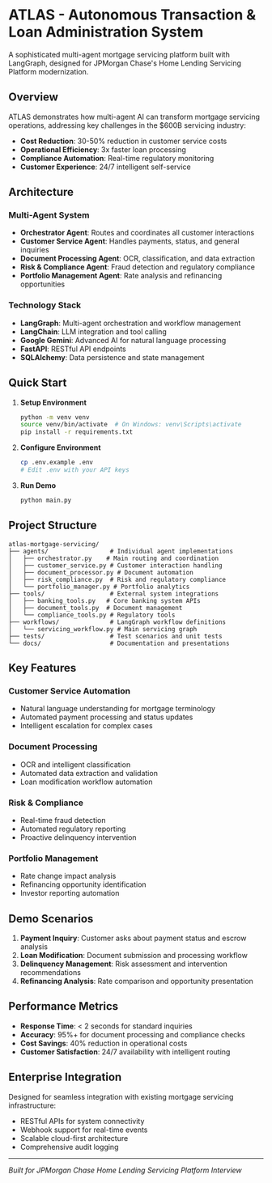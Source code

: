 # ATLAS - Autonomous Transaction & Loan Administration System

A sophisticated multi-agent mortgage servicing platform built with LangGraph, designed for JPMorgan Chase's Home Lending Servicing Platform modernization.

## Overview

ATLAS demonstrates how multi-agent AI can transform mortgage servicing operations, addressing key challenges in the $600B servicing industry:

- **Cost Reduction**: 30-50% reduction in customer service costs
- **Operational Efficiency**: 3x faster loan processing
- **Compliance Automation**: Real-time regulatory monitoring
- **Customer Experience**: 24/7 intelligent self-service

## Architecture

### Multi-Agent System
- **Orchestrator Agent**: Routes and coordinates all customer interactions
- **Customer Service Agent**: Handles payments, status, and general inquiries
- **Document Processing Agent**: OCR, classification, and data extraction
- **Risk & Compliance Agent**: Fraud detection and regulatory compliance
- **Portfolio Management Agent**: Rate analysis and refinancing opportunities

### Technology Stack
- **LangGraph**: Multi-agent orchestration and workflow management
- **LangChain**: LLM integration and tool calling
- **Google Gemini**: Advanced AI for natural language processing
- **FastAPI**: RESTful API endpoints
- **SQLAlchemy**: Data persistence and state management

## Quick Start

1. **Setup Environment**
   ```bash
   python -m venv venv
   source venv/bin/activate  # On Windows: venv\Scripts\activate
   pip install -r requirements.txt
   ```

2. **Configure Environment**
   ```bash
   cp .env.example .env
   # Edit .env with your API keys
   ```

3. **Run Demo**
   ```bash
   python main.py
   ```

## Project Structure

```
atlas-mortgage-servicing/
├── agents/                 # Individual agent implementations
│   ├── orchestrator.py    # Main routing and coordination
│   ├── customer_service.py # Customer interaction handling
│   ├── document_processor.py # Document automation
│   ├── risk_compliance.py  # Risk and regulatory compliance
│   └── portfolio_manager.py # Portfolio analytics
├── tools/                  # External system integrations
│   ├── banking_tools.py   # Core banking system APIs
│   ├── document_tools.py  # Document management
│   └── compliance_tools.py # Regulatory tools
├── workflows/              # LangGraph workflow definitions
│   └── servicing_workflow.py # Main servicing graph
├── tests/                  # Test scenarios and unit tests
└── docs/                   # Documentation and presentations
```

## Key Features

### Customer Service Automation
- Natural language understanding for mortgage terminology
- Automated payment processing and status updates
- Intelligent escalation for complex cases

### Document Processing
- OCR and intelligent classification
- Automated data extraction and validation
- Loan modification workflow automation

### Risk & Compliance
- Real-time fraud detection
- Automated regulatory reporting
- Proactive delinquency intervention

### Portfolio Management
- Rate change impact analysis
- Refinancing opportunity identification
- Investor reporting automation

## Demo Scenarios

1. **Payment Inquiry**: Customer asks about payment status and escrow analysis
2. **Loan Modification**: Document submission and processing workflow
3. **Delinquency Management**: Risk assessment and intervention recommendations
4. **Refinancing Analysis**: Rate comparison and opportunity presentation

## Performance Metrics

- **Response Time**: < 2 seconds for standard inquiries
- **Accuracy**: 95%+ for document processing and compliance checks
- **Cost Savings**: 40% reduction in operational costs
- **Customer Satisfaction**: 24/7 availability with intelligent routing

## Enterprise Integration

Designed for seamless integration with existing mortgage servicing infrastructure:
- RESTful APIs for system connectivity
- Webhook support for real-time events
- Scalable cloud-first architecture
- Comprehensive audit logging

---

*Built for JPMorgan Chase Home Lending Servicing Platform Interview*